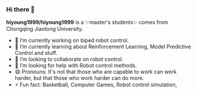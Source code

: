 ### Hi there 👋


**hiyoung1999/hiyoung1999** is a ✨master's students✨ comes from Chongqing Jiaotong University.

- 🔭 I’m currently working on biped robot control.
- 🌱 I’m currently learning about Reinforcement Learning, Model Predictive Control and stuff. 
- 👯 I’m looking to collaborate on robot control.
- 🤔 I’m looking for help with Robot control methods.
- 😄 Pronouns: It's not that those who are capable to work can work harder, but that those who work harder can do more.
- ⚡ Fun fact: Basketball, Computer Games, Robot control simulation, 

